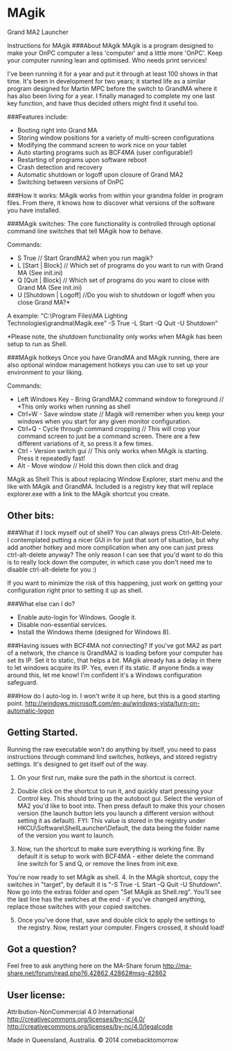 MAgik
=====

Grand MA2 Launcher

Instructions for MAgik
###About MAgik
MAgik is a program designed to make your OnPC computer a less 'computer' and a little more 'OnPC'. Keep your computer running lean and optimised. Who needs print services! 

I've been running it for a year and put it through at least 100 shows in that time. It's been in development for two years; it started life as a similar program designed for Martin MPC before the switch to GrandMA where it has also been living for a year. I finally managed to complete my one last key function, and have thus decided others might find it useful too.

###Features include:
+ Booting right into Grand MA
+ Storing window positions for a variety of multi-screen configurations
+ Modifying the command screen to work nice on your tablet
+ Auto starting programs such as BCF4MA (user configurable!)
+ Restarting of programs upon software reboot
+ Crash detection and recovery
+ Automatic shutdown or logoff upon closure of Grand MA2
+ Switching between versions of OnPC

###How it works:
MAgik works from within your grandma folder in program files. From there, it knows how to discover what versions of the software you have installed.

###MAgik switches:
The core functionality is controlled through optional command line switches that tell MAgik how to behave.

Commands:
- S True // Start GrandMA2 when you run magik?
- L [Start | Block] // Which set of programs do you want to run with Grand MA (See init.ini)
- Q [Quit | Block] // Which set of programs do you want to close with Grand MA (See init.ini)
- U [Shutdown | Logoff] //Do you wish to shutdown or logoff when you close Grand MA?*

A example: "C:\Program Files\MA Lighting Technologies\grandma\Magik.exe" -S True -L Start -Q Quit -U Shutdown"

*Please note, the shutdown functionality only works when MAgik has been setup to run as Shell.

###MAgik hotkeys
Once you have GrandMA and MAgik running, there are also optional window management hotkeys you can use to set up your environment to your liking. 

Commands:
+ Left Windows Key - Bring GrandMA2 command window to foreground // *This only works when running as shell
+ Ctrl+W - Save window state // Magik will remember when you keep your windows when you start for any given monitor configuration.
+ Ctrl+Q - Cycle through command cropping // This will crop your command screen to just be a command screen. There are a few different variations of it, so press it a few times.
+ Ctrl - Version switch gui // This only works when MAgik is starting. Press it repeatedly fast!
+ Alt - Move window // Hold this down then click and drag

MAgik as Shell
This is about replacing Window Explorer, start menu and the like with MAgik and GrandMA. Included is a registry key that will replace explorer.exe with a link to the MAgik shortcut you create.

Other bits:
-------------------
###What if I lock myself out of shell?
You can always press Ctrl-Alt-Delete. I contemplated putting a nicer GUI in for just that sort of situation, but why add another hotkey and more complication when any one can just press ctrl-alt-delete anyway? The only reason I can see that you'd want to do this is to really lock down the computer, in which case you don't need me to disable ctrl-alt-delete for you :)

If you want to minimize the risk of this happening, just work on getting your configuration right prior to setting it up as shell.

###What else can I do?
+ Enable auto-login for Windows. Google it.
+ Disable non-essential services.
+ Install the Windows theme (designed for Windows 8).

###Having issues with BCF4MA not connecting?
If you've got MA2 as part of a network, the chance is GrandMA2 is loading before your computer has set its IP. Set it to static, that helps a bit. MAgik already has a delay in there to let windows acquire its IP. Yes, even if its static. If anyone finds a way around this, let me know! I'm confident it's a Windows configuration safeguard.

###How do I auto-log in.
I won't write it up here, but this is a good starting point. http://windows.microsoft.com/en-au/windows-vista/turn-on-automatic-logon

Getting Started.
--------------------
Running the raw executable won't do anything by itself, you need to pass instructions through command lind switches, hotkeys, and stored registry settings. It's designed to get itself out of the way.

1. On your first run, make sure the path in the shortcut is correct. 
2. Double click on the shortcut to run it, and quickly start pressing your Control key.
This should bring up the autoboot gui. Select the version of MA2 you'd like to boot into. Then press default to make this your chosen version (the launch button lets you launch a different version without setting it as default). FYI: This value is stored in the registry under HKCU\Software\ShellLauncher\Default, the data being the folder name of the version you want to launch.

3. Now, run the shortcut to make sure everything is working fine. By default it is setup to work with BCF4MA - either delete the command line switch for S and Q, or remove the lines from init.exe.

You're now ready to set MAgik as shell.
4. In the MAgik shortcut, copy the switches in "target", by default it is "-S True -L Start -Q Quit -U Shutdown". Now go into the extras folder and open "Set MAgik as Shell.reg". You'll see the last line has the switches at the end - if you've changed anything, replace those switches with your copied switches.

5. Once you've done that, save and double click to apply the settings to the registry. Now, restart your computer. 
Fingers crossed, it should load!

Got a question?
-----------------
Feel free to ask anything here on the MA-Share forum http://ma-share.net/forum/read.php?6,42862,42862#msg-42862

User license:
-------------------
Attribution-NonCommercial 4.0 International
http://creativecommons.org/licenses/by-nc/4.0/
http://creativecommons.org/licenses/by-nc/4.0/legalcode

Made in Queensland, Australia. 
© 2014 comebacktomorrow
